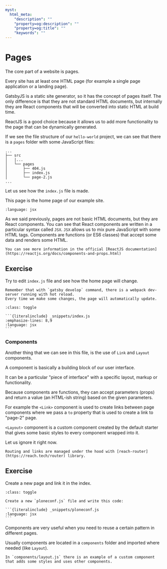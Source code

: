 ```yaml
---
myst:
  html_meta:
    "description": ""
    "property=og:description": ""
    "property=og:title": ""
    "keywords": ""
---
```


# Pages

The core part of a website is pages.

Every site has at least one HTML page (for example a single page application or a landing page).

GatsbyJS is a static site generator, so it has the concept of pages itself.
The only difference is that they are not standard HTML documents, but internally they are React components that will be converted into static HTML at build time.

ReactJS is a good choice because it allows us to add more functionality to the page that can be dynamically generated.

If we see the file structure of our `hello-world` project, we can see that there is a `pages` folder with some JavaScript files:

```console
...
├── src
│   |...
│   └── pages
│       ├── 404.js
│       ├── index.js
│       └── page-2.js
...
```

Let us see how the `index.js` file is made.

This page is the home page of our example site.

```{literalinclude} _snippets/index_orig.js
:language: jsx
```

As we said previously, pages are not basic HTML documents, but they are React components.
You can see that React components are written in a particular syntax called `JSX`.
`JSX` allows us to mix pure JavaScript with some HTML tags.
Components are functions (or ES6 classes) that accept some data and renders some HTML.

```{note}
You can see more information in the official [ReactJS documentation](https://reactjs.org/docs/components-and-props.html)
```

## Exercise

Try to edit `index.js` file and see how the home page will change.

```{note}
Remember that with `gatsby develop` command, there is a webpack dev-server running with hot reload.
Every time we make some changes, the page will automatically update.
```

````{admonition} Solution
:class: toggle

```{literalinclude} _snippets/index.js
:emphasize-lines: 8,9
:language: jsx
```
````

### Components

Another thing that we can see in this file, is the use of `Link` and `Layout` components.

A component is basically a building block of our user interface.

It can be a particular "piece of interface" with a specific layout, markup or functionality.

Because components are functions, they can accept parameters (props) and return a value (an HTML-ish string) based on the given parameters.

For example the `<Link>` component is used to create links between page components where we pass a `to` property that is used to create a link to "page-2" page.

`<Layout>` component is a custom component created by the default starter that gives some basic styles to every component wrapped into it.

Let us ignore it right now.

```{note}
Routing and links are managed under the hood with [reach-router](https://reach.tech/router) library.
```

## Exercise

Create a new page and link it in the index.

````{admonition} Solution
:class: toggle

Create a new `ploneconf.js` file and write this code:

```{literalinclude} _snippets/ploneconf.js
:language: jsx
```
````

Components are very useful when you need to reuse a certain pattern in different pages.

Usually components are located in a `components` folder and imported where needed (like `Layout`).

```{note}
In `components/layout.js` there is an example of a custom component that adds some styles and uses other components.
```
